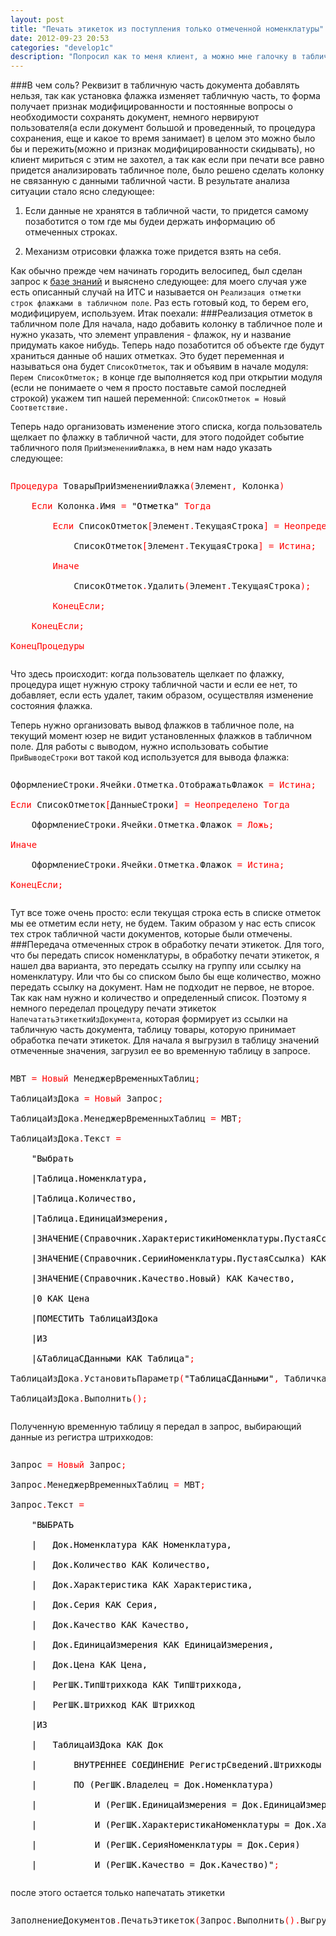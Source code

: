 ```yaml
---
layout: post
title: "Печать этикеток из поступления только отмеченной номенклатуры"
date: 2012-09-23 20:53
categories: "develop1c"
description: "Попросил как то меня клиент, а можно мне галочку в табличную часть документа поступления, что бы можно было печатать этикетки только у определенной номенклатуры, а не для всех 2000 позиций которые пришли с этим поступлением? Да не вопрос, 5 минут и готово! Ответил я и закатав рукава, приступил к работе, оказалось что я не учел несколько деталей..."
---
```

###В чем соль?
Реквизит в табличную часть документа добавлять нельзя, так как установка флажка изменяет табличную часть, то форма получает признак модифицированности и постоянные вопросы о необходимости сохранять документ, немного нервируют пользователя(а если документ большой и проведенный, то процедура сохранения, еще и какое то время занимает) в целом это можно было бы и пережить(можно и признак модифицированности скидывать), но клиент мириться с этим не захотел, а так как если при печати все равно придется анализировать табличное поле, было решено сделать колонку не связанную с данными табличной части. В результате анализа ситуации стало ясно следующее:

1. Если данные не хранятся в табличной части, то придется самому позаботится о том где мы будеи держать информацию об отмеченных строках.

2. Механизм отрисовки флажка тоже придется взять на себя.

Как обычно прежде чем начинать городить велосипед, был сделан запрос к [базе знаний](http://www.forum.mista.ru "миста") и выяснено следующее: для моего случая уже есть описанный случай на ИТС и называется он `Реализация отметки строк флажками в табличном поле`. Раз есть готовый код, то берем его, модифицируем, используем. Итак поехали:
###Реализация отметок в табличном поле
Для начала, надо добавить колонку в табличное поле и нужно указать, что элемент управления - флажок, ну и название придумать какое нибудь. Теперь надо позаботится об объекте где будут храниться данные об наших отметках. Это будет переменная и называться она будет `СписокОтметок`, так и объявим в начале модуля:
`Перем СписокОтметок;`
в конце где выполняется код при открытии модуля (если не понимаете о чем я просто поставьте самой последней строкой) укажем тип нашей переменной: `СписокОтметок = Новый Соответствие.`

Теперь надо организовать изменение этого списка, когда пользователь щелкает по флажку в табличной части, для этого подойдет событие табличного поля `ПриИзмененииФлажка`, в нем нам надо указать следующее:

<pre><p><font color=red>Процедура </font>ТоварыПриИзмененииФлажка<font color=red>(</font>Элемент<font color=red>, </font>Колонка<font color=red>)<br>
&nbsp; &nbsp; Если </font>Колонка<font color=red>.</font>Имя <font color=red>= </font><font color=black>"Отметка" </font><font color=red>Тогда<br>
&nbsp; &nbsp; &nbsp; &nbsp; Если </font>СписокОтметок<font color=red>[</font>Элемент<font color=red>.</font>ТекущаяСтрока<font color=red>] = Неопределено Тогда<br>
&nbsp; &nbsp; &nbsp; &nbsp; &nbsp; &nbsp; </font>СписокОтметок<font color=red>[</font>Элемент<font color=red>.</font>ТекущаяСтрока<font color=red>] = Истина;<br>
&nbsp; &nbsp; &nbsp; &nbsp; Иначе<br>
&nbsp; &nbsp; &nbsp; &nbsp; &nbsp; &nbsp; </font>СписокОтметок<font color=red>.</font>Удалить<font color=red>(</font>Элемент<font color=red>.</font>ТекущаяСтрока<font color=red>);<br>
&nbsp; &nbsp; &nbsp; &nbsp; КонецЕсли;<br>
&nbsp; &nbsp; КонецЕсли;<br>
КонецПроцедуры</font></p></pre>

Что здесь происходит: когда пользователь щелкает по флажку, процедура ищет нужную строку табличной части и если ее нет, то добавляет, если есть удалет, таким образом, осуществляя изменение состояния флажка.

Теперь нужно организовать вывод флажков в табличное поле, на текущий момент юзер не видит установленных флажков в табличном поле. Для работы с выводом, нужно использовать событие `ПриВыводеСтроки` вот такой код используется для вывода флажка:

<pre><p>ОформлениеСтроки<font color=red>.</font>Ячейки<font color=red>.</font>Отметка<font color=red>.</font>ОтображатьФлажок <font color=red>= Истина;<br>
Если </font>СписокОтметок<font color=red>[</font>ДанныеСтроки<font color=red>] = Неопределено Тогда<br>
&nbsp; &nbsp; </font>ОформлениеСтроки<font color=red>.</font>Ячейки<font color=red>.</font>Отметка<font color=red>.</font>Флажок <font color=red>= Ложь;<br>
Иначе<br>
&nbsp; &nbsp; </font>ОформлениеСтроки<font color=red>.</font>Ячейки<font color=red>.</font>Отметка<font color=red>.</font>Флажок <font color=red>= Истина;<br>
КонецЕсли;</font></p></pre>

Тут все тоже очень просто: если текущая строка есть в списке отметок мы ее отметим если нету, не будем. Таким образом у нас есть список тех строк табличной части документов, которые были отмечены.
###Передача отмеченных строк в обработку печати этикеток.
Для того, что бы передать список номенклатуры, в обработку печати этикеток, я нашел два варианта, это передать ссылку на группу или ссылку на номенклатуру. Или что бы со списком было бы еще количество, можно передать ссылку на документ. Нам не подходит не первое, не второе. Так как нам нужно и количество и определенный список. Поэтому я немного переделал процедуру печати этикеток `НапечататьЭтикеткиИзДокумента`, которая формирует из ссылки на табличную часть документа, таблицу товары, которую принимает обработка печати этикеток. Для начала я выгрузил в таблицу значений отмеченные значения, загрузил ее во временную таблицу в запросе.
<pre><p>МВТ <font color=red>= Новый </font>МенеджерВременныхТаблиц<font color=red>;<br>
</font>ТаблицаИзДока <font color=red>= Новый </font>Запрос<font color=red>;<br>
</font>ТаблицаИзДока<font color=red>.</font>МенеджерВременныхТаблиц <font color=red>= </font>МВТ<font color=red>;<br>
</font>ТаблицаИзДока<font color=red>.</font>Текст <font color=red>=<br>
&nbsp; &nbsp; </font><font color=black>"Выбрать<br>
&nbsp; &nbsp; |Таблица.Номенклатура,<br>
&nbsp; &nbsp; |Таблица.Количество,<br>
&nbsp; &nbsp; |Таблица.ЕдиницаИзмерения,<br>
&nbsp; &nbsp; |ЗНАЧЕНИЕ(Справочник.ХарактеристикиНоменклатуры.ПустаяСсылка) КАК Характеристика,<br>
&nbsp; &nbsp; |ЗНАЧЕНИЕ(Справочник.СерииНоменклатуры.ПустаяСсылка) КАК Серия,<br>
&nbsp; &nbsp; |ЗНАЧЕНИЕ(Справочник.Качество.Новый) КАК Качество,<br>
&nbsp; &nbsp; |0 КАК Цена<br>
&nbsp; &nbsp; |ПОМЕСТИТЬ ТаблицаИЗДока<br>
&nbsp; &nbsp; |ИЗ<br>
&nbsp; &nbsp; |&ТаблицаСДанными КАК Таблица"</font><font color=red>;<br>
</font>ТаблицаИзДока<font color=red>.</font>УстановитьПараметр<font color=red>(</font><font color=black>"ТаблицаСДанными"</font><font color=red>, </font>ТабличкаИЗДокумента<font color=red>);<br>
</font>ТаблицаИзДока<font color=red>.</font>Выполнить<font color=red>();</font></p></pre>

Полученную временную таблицу я передал в запрос, выбирающий данные из регистра штрихкодов:
<pre><p>Запрос <font color=red>= Новый </font>Запрос<font color=red>;<br>
</font>Запрос<font color=red>.</font>МенеджерВременныхТаблиц <font color=red>= </font>МВТ<font color=red>;<br>
</font>Запрос<font color=red>.</font>Текст <font color=red>=<br>
&nbsp; &nbsp; </font><font color=black>"ВЫБРАТЬ<br>
&nbsp; &nbsp; |&nbsp;&nbsp; Док.Номенклатура КАК Номенклатура,<br>
&nbsp; &nbsp; |&nbsp;&nbsp; Док.Количество КАК Количество,<br>
&nbsp; &nbsp; |&nbsp;&nbsp; Док.Характеристика КАК Характеристика,<br>
&nbsp; &nbsp; |&nbsp;&nbsp; Док.Серия КАК Серия,<br>
&nbsp; &nbsp; |&nbsp;&nbsp; Док.Качество КАК Качество,<br>
&nbsp; &nbsp; |&nbsp;&nbsp; Док.ЕдиницаИзмерения КАК ЕдиницаИзмерения,<br>
&nbsp; &nbsp; |&nbsp;&nbsp; Док.Цена КАК Цена,<br>
&nbsp; &nbsp; |&nbsp;&nbsp; РегШК.ТипШтрихкода КАК ТипШтрихкода,<br>
&nbsp; &nbsp; |&nbsp;&nbsp; РегШК.Штрихкод КАК Штрихкод<br>
&nbsp; &nbsp; |ИЗ<br>
&nbsp; &nbsp; |&nbsp;&nbsp; ТаблицаИЗДока КАК Док<br>
&nbsp; &nbsp; |&nbsp; &nbsp; &nbsp;&nbsp; ВНУТРЕННЕЕ СОЕДИНЕНИЕ РегистрСведений.Штрихкоды КАК РегШК<br>
&nbsp; &nbsp; |&nbsp; &nbsp; &nbsp;&nbsp; ПО (РегШК.Владелец = Док.Номенклатура)<br>
&nbsp; &nbsp; |&nbsp; &nbsp; &nbsp; &nbsp; &nbsp;&nbsp; И (РегШК.ЕдиницаИзмерения = Док.ЕдиницаИзмерения)<br>
&nbsp; &nbsp; |&nbsp; &nbsp; &nbsp; &nbsp; &nbsp;&nbsp; И (РегШК.ХарактеристикаНоменклатуры = Док.Характеристика)<br>
&nbsp; &nbsp; |&nbsp; &nbsp; &nbsp; &nbsp; &nbsp;&nbsp; И (РегШК.СерияНоменклатуры = Док.Серия)<br>
&nbsp; &nbsp; |&nbsp; &nbsp; &nbsp; &nbsp; &nbsp;&nbsp; И (РегШК.Качество = Док.Качество)"</font><font color=red>;</font></p></pre>
после этого остается только напечатать этикетки
<pre><p>ЗаполнениеДокументов<font color=red>.</font>ПечатьЭтикеток<font color=red>(</font>Запрос<font color=red>.</font>Выполнить<font color=red>().</font>Выгрузить<font color=red>());</font></p></pre>

